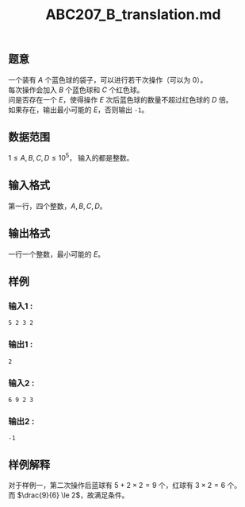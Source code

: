 ﻿---
title: "ABC207_B_translation.md"
tags: []
author: ""
created: ""
---

## 题意  

一个装有 $A$ 个蓝色球的袋子，可以进行若干次操作（可以为 $0$）。     
每次操作会加入 $B$ 个蓝色球和 $C$ 个红色球。       
问是否存在一个 $E$，使得操作 $E$ 次后蓝色球的数量不超过红色球的 $D$ 倍。      
如果存在，输出最小可能的 $E$，否则输出 `-1`。     

## 数据范围

$1\le A,B,C,D\le 10^5$，
输入的都是整数。     

## 输入格式

第一行，四个整数，$A,B,C,D$。     
          
## 输出格式

一行一个整数，最小可能的 $E$。

## 样例

### 输入1 :
```
5 2 3 2
```

### 输出1 :
```
2
```

### 输入2 :
```
6 9 2 3
```

### 输出2 :
```
-1
```

## 样例解释
对于样例一，第二次操作后蓝球有 $5+2\times 2=9$ 个，红球有 $3\times 2=6$ 个。         
而 $\drac{9}{6} \le 2$，故满足条件。     

